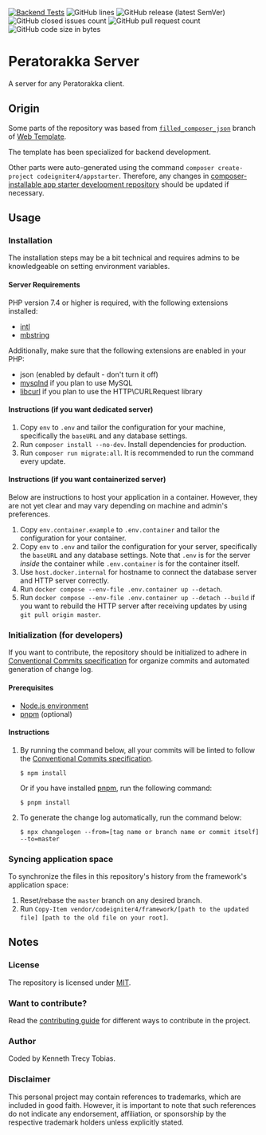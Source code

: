 [![Backend Tests](https://img.shields.io/github/actions/workflow/status/KennethTrecy/peratorakka_server/backend.yml?style=for-the-badge)](https://github.com/KennethTrecy/peratorakka_server/actions/workflows/backend.yml)
![GitHub lines](https://img.shields.io/github/license/KennethTrecy/peratorakka_server?style=for-the-badge)
![GitHub release (latest SemVer)](https://img.shields.io/github/v/release/KennethTrecy/peratorakka_server?style=for-the-badge&display_name=tag&sort=semver)
![GitHub closed issues count](https://img.shields.io/github/issues-closed/KennethTrecy/peratorakka_server?style=for-the-badge)
![GitHub pull request count](https://img.shields.io/github/issues-pr-closed/KennethTrecy/peratorakka_server?style=for-the-badge)
![GitHub code size in bytes](https://img.shields.io/github/repo-size/KennethTrecy/peratorakka_server?style=for-the-badge)

# Peratorakka Server
A server for any Peratorakka client.

## Origin
Some parts of the repository was based from [`filled_composer_json`] branch of [Web Template].

The template has been specialized for backend development.

Other parts were auto-generated using the command `composer create-project codeigniter4/appstarter`.
Therefore, any changes in [composer-installable app starter development repository] should be updated if
necessary.

## Usage

### Installation
The installation steps may be a bit technical and requires admins to be knowledgeable on setting environment variables.

#### Server Requirements
PHP version 7.4 or higher is required, with the following extensions installed:

- [intl](http://php.net/manual/en/intl.requirements.php)
- [mbstring](http://php.net/manual/en/mbstring.installation.php)

Additionally, make sure that the following extensions are enabled in your PHP:

- json (enabled by default - don't turn it off)
- [mysqlnd](http://php.net/manual/en/mysqlnd.install.php) if you plan to use MySQL
- [libcurl](http://php.net/manual/en/curl.requirements.php) if you plan to use the HTTP\CURLRequest library

#### Instructions (if you want dedicated server)
1. Copy `env` to `.env` and tailor the configuration for your machine, specifically the `baseURL` and
   any database settings.
2. Run `composer install --no-dev`. Install dependencies for production.
3. Run `composer run migrate:all`. It is recommended to run the command every update.

#### Instructions (if you want containerized server)
Below are instructions to host your application in a container. However, they are not yet clear and
may vary depending on machine and admin's preferences.
1. Copy `env.container.example` to `.env.container` and tailor the configuration for your container.
2. Copy `env` to `.env` and tailor the configuration for your server, specifically the `baseURL` and
   any database settings. Note that `.env` is for the server *inside* the container while `.env.container` is for the container itself.
3. Use `host.docker.internal` for hostname to connect the database server and HTTP server correctly.
4. Run `docker compose --env-file .env.container up --detach`.
4. Run `docker compose --env-file .env.container up --detach --build` if you want to rebuild the
   HTTP server after receiving updates by using `git pull origin master`.

### Initialization (for developers)
If you want to contribute, the repository should be initialized to adhere in [Conventional Commits
specification] for organize commits and automated generation of change log.

#### Prerequisites
- [Node.js environment]
- [pnpm] (optional)

#### Instructions
1. By running the command below, all your commits will be linted to follow the [Conventional Commits
specification].
   ```
   $ npm install
   ```

   Or if you have installed [pnpm], run the following command:
   ```
   $ pnpm install
   ```
2. To generate the change log automatically, run the command below:
   ```
   $ npx changelogen --from=[tag name or branch name or commit itself] --to=master
   ```

### Syncing application space
To synchronize the files in this repository's history from the framework's application space:
1. Reset/rebase the `master` branch on any desired branch.
2. Run `Copy-Item vendor/codeigniter4/framework/[path to the updated file] [path to the old file on your root]`.

## Notes

### License
The repository is licensed under [MIT].

### Want to contribute?
Read the [contributing guide] for different ways to contribute in the project.

### Author
Coded by Kenneth Trecy Tobias.

### Disclaimer
This personal project may contain references to trademarks, which are included in good faith. However, it is important to note that such references do not indicate any endorsement, affiliation, or sponsorship by the respective trademark holders unless explicitly stated.

[`filled_composer_json`]: https://github.com/KennethTrecy/web_template/tree/filled_composer_json
[Web Template]: http://github.com/KennethTrecy/web_template
[composer-installable app starter development repository]: https://github.com/codeigniter4/CodeIgniter4
[intl]: http://php.net/manual/en/intl.requirements.php
[mbstring]: http://php.net/manual/en/mbstring.installation.php
[mysqlnd]: http://php.net/manual/en/mysqlnd.install.php
[libcurl]: http://php.net/manual/en/curl.requirements.php
[MIT]: https://github.com/KennethTrecy/web_template/blob/master/LICENSE
[Node.js environment]: https://nodejs.org/en/
[pnpm]: https://pnpm.io/installation
[Conventional Commits specification]: https://www.conventionalcommits.org/en/v1.0.0/
[contributing guide]: ./CONTRIBUTING.md

